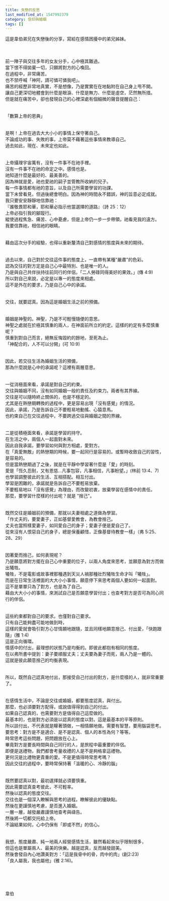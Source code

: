 ```yaml
---
title: 失戀的反思
last_modified_at: 1547992379
category: 信仰與婚姻
tags: []
---
```


這是韋伯弟兄在失戀後的分享，寫給在感情困擾中的弟兄姊妹。<!--more--><br><br><br><br>前一陣子與交往多年的女友分手，心中極其難過。<br>當下恨不得拋棄一切，只願將對方的心喚回。<br>在過程中，非常痛苦。<br>也不禁呼喊「神阿，請可憐可憐我吧」。<br>痛苦的經歷非常地真實，不是想像，乃是實實在在地黏附在自己身上甩不開。<br>讓自己更深切地體會到什麼是眼淚、什麼是無力、什麼是虛空，茫然無所措。<br>但是就在痛苦中，卻也發現自己的心裡深處有個細微的聲音提醒自己：<br><br><br>「數算上帝的恩典」<br><br><br>是啊！上帝在過去大大小小的事情上保守著自己。<br>不論成功的事、失敗的事，上帝莫不藉著這些事情來教導自己。<br>過去如此，現在、未來定也如此。<br><br><br>上帝攝理宇宙萬有，沒有一件事不在祂手裡。<br>沒有一件事不在祂的命定之中。感情也是。<br>祂知道什麼是最好的、最美善的。<br>因為神就是愛，祂也愛祂的嗣子並管教所收納的兒子。<br>每一件事情都有祂的意旨，以及自己所需要學習的功課。<br>當下未曾看見，但過後總會明白。因為神的時間永不錯誤，神的旨意必定成就。<br>我只要安安靜靜地信靠祂：<br>『誰敬畏耶和華，耶和華必指示他當選擇的道路』（詩 25：12）<br>上帝必指引我的腳蹤行。<br>縱使過程焦急、痛苦、心中憂慮，但是上帝仍一步一步帶領，祂看見我的遠方。<br>我要信靠祂，相信祂的眼睛。<br> <br><br>藉由這次分手的經驗，也得以重新釐清自己對感情的態度與未來的期待。<br><br><br>過去以來，自己對於交往這件事的態度上，一直帶有某種"嚴肅"的色彩。<br>認為交往的對方定是自己心中最特別、也是唯一的人。<br>乃是與自己共伴扶持往前同行的伴侶，「二人勞碌同得美好的果效。」(傳 4:9)<br>所以對自己來說，必定是以專一的態度來相處。<br>這不是外在的要求，乃是自己心中的承諾。<br> <br><br>交往，就要認真。因為這是婚姻生活之前的預備。<br> <br><br>婚姻是神聖的。神聖，乃是不可輕慢隨便的意思。<br>神聖之處就在於極其慎重的兩人，在神面前所立的約定。這樣的約定有多麼慎重呢？<br>慎重到對自己而言，絕無反悔毀約的餘地，至死為止。<br>「神配合的，人不可以分開」(可 10:9) <br><br><br>因此，若交往生活為婚姻生活的預備，<br>那為什麼說是心中的承諾呢？這裡有兩層意思。<br> <br><br>一從消極面來看，承諾是對自己的約束。<br>交往與婚姻不同，沒有如同婚姻一般的責任及約束力。兩者有其界線。<br>交往是可以隨時終止關係的，也是不穩定的。<br>尤其是在熱戀期轉換的過程中，更是容易出現「沒有感覺」的情況。<br>因此，承諾，乃是告訴自己不要輕易地動搖、心猿意馬。<br>也約束自己在交往過程中，不要跨過交往與婚姻之間的界線。<br> <br><br>二是從積極面來看，承諾是學習的持守。<br>在生活之中，兩個人一起面對未來。<br>因此自我承諾，要學習如何與對方相處，愛對方。<br>在「真愛無敵」的熱戀期的時候，要一起同行是容易的。或暫時收斂自己的習性，是容易的。<br>但是當熱戀期過了之後，就是在平靜中學習著什麼是「愛」的時刻。<br>愛是「恆久忍耐，又有恩慈...凡事包容，凡事相信，凡事盼望。」(林前 13:4、7)<br>也學習調整彼此的生活、互相搭配。相互付出。<br>學習是困難的，承諾就是告訴自己不要輕易放棄。<br>不要輕易地以「沒有感覺」為理由，而改變初衷，放棄學習在感情中的責任。<br>那麼，要學習什麼樣的付出呢？就是 "捨己"。<br> <br><br>既然交往是婚姻前的預備，那就以夫妻相處之道做為學習。<br>「作丈夫的，要愛妻子，正如基督愛教會，為教會捨己。<br>丈夫也當照樣愛妻子，如同愛自己的身子；愛妻子便是愛自己了。<br>從來沒有人恨惡自己的身子，總是保養顧惜，正像基督待教會一樣」（弗 5:25、28、29）<br> <br><br>因著愛而捨己，如何表現呢？<br>乃是願意將對方擺在自己心中重要的位子，以兩人角度來思考，並願意為對方而做出犧牲。<br>犧牲，不是電影或故事裡那種遇到天災人禍那種壯烈犧牲生命才叫「犧牲」。<br>而是在日常生活裡面的大大小小事情，願意停下來思考兩個人要如何一起面對。<br>這不是單單只為了對方，也是為了自己。<br>藉由大大小小的事情，來測試自己是否願意學習付出；也查考對方是否可為同心同行的伴侶。<br> <br><br>這些約束都對自己的要求。也僅對自己要求。<br>只有自己能夠盡可能地做到時，<br>這樣的愛就會吸引對方心甘情願地跟隨，並且同樣地願意捨己、付出愛，「快跑跟隨」(雅 1:4)<br>這是正向循環。<br>情感中的付出，最理想的狀態乃是均衡的。即彼此都抱有相同的態度。<br>在以弗所書中提到：妻子要順服丈夫；丈夫要為妻子而死，兩人乃是一體的。<br>這就是彼此願意捨己的均衡表現。<br><br><br>所以，既然自己認真地付出，那接受自己付出的對方，是什麼樣的人，就非常重要了。<br><br><br>在感情生活中，不論是交往或婚姻，都要態度認真，與付出。<br>那麼，也必須要對方配得，或說值得得到自己的付出。<br>如果自己認真的，也需要對方是值得自己這麼做的。<br>最基本的，也是對方必須是以認真的態度以對。這是最基本的平等原則。<br>所以談付出，不代表就是矇著頭做，一相情願地做。需要有智慧，要用腦袋思考。<br>要思考：對方是不是適合、是不是認真、個人的本性為何？等等。<br>時常思考這些問題，把問題放在心上。<br>畢竟對方是要長時間與自己同行的人，是旅程中最重要的伴侶。<br>即便是送禮物，我們都會考量收禮的人是不是夠格拿這禮物。<br>更何況是比禮物更貴重的愛。不是更值得時常思考嗎？<br>因此交往的過程中，要時常保持著「溫暖的心、冷靜的腦」<br><br><br>既然要認真以對，最初選擇就必須要慎重。<br>因此需要認真查考彼此，不可輕率。<br>然後以認真的態度交往。<br>交往也是一個深入瞭解與思考的過程。瞭解彼此的優缺點。<br>然後在更謹慎地考慮，是否進入婚姻。<br>一層一層，越發嚴肅謹慎地查考與禱告。<br>然後將一切都交托給上帝。<br>不論結果如何，心中仍保有「即或不然」的信心。<br> <br><br>我想，態度嚴肅、純一地兩人經營感情生活，雖然看起來似乎限制很多，<br>但這也是單屬兩人、最美的快樂。越是認真，反而越發甜美。<br>然後會發自內心地讚美對方：「這是我骨中的骨，肉中的肉」(創2:23)<br>「良人屬我，我也屬他」(雅 2:16)。<br><br><br><br><br><br>韋伯<br>
